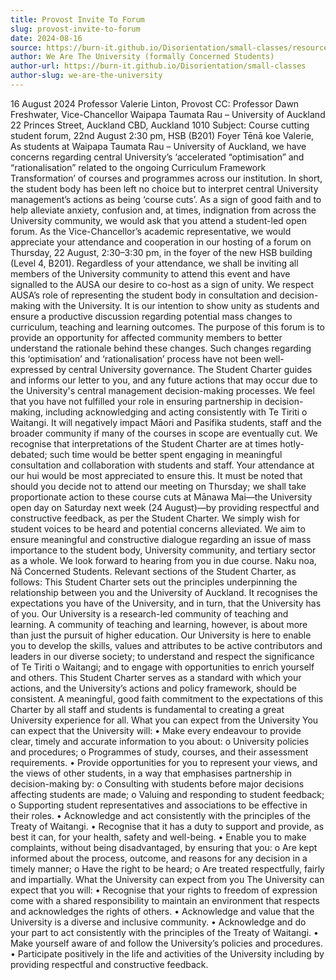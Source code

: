 ```yaml
---
title: Provost Invite To Forum
slug: provost-invite-to-forum
date: 2024-08-16
source: https://burn-it.github.io/Disorientation/small-classes/resources/
author: We Are The University (formally Concerned Students)
author-url: https://burn-it.github.io/Disorientation/small-classes
author-slug: we-are-the-university
---
```

16 August 2024
Professor Valerie Linton, Provost
CC: Professor Dawn Freshwater, Vice-Chancellor
Waipapa Taumata Rau – University of Auckland
22 Princes Street,
Auckland CBD, Auckland 1010
Subject: Course cutting student forum, 22nd August 2:30 pm, HSB (B201) Foyer
Tēnā koe Valerie,
As students at Waipapa Taumata Rau – University of Auckland, we have concerns
regarding central University’s ‘accelerated “optimisation” and “rationalisation” related
to the ongoing Curriculum Framework Transformation’ of courses and programmes
across our institution. In short, the student body has been left no choice but to
interpret central University management’s actions as being ‘course cuts’.
As a sign of good faith and to help alleviate anxiety, confusion and, at times,
indignation from across the University community, we would ask that you attend a
student-led open forum. As the Vice-Chancellor’s academic representative, we would
appreciate your attendance and cooperation in our hosting of a forum on Thursday,
22 August, 2:30–3:30 pm, in the foyer of the new HSB building (Level 4, B201).
Regardless of your attendance, we shall be inviting all members of the University
community to attend this event and have signalled to the AUSA our desire to co-host
as a sign of unity. We respect AUSA’s role of representing the student body in
consultation and decision-making with the University. It is our intention to show unity
as students and ensure a productive discussion regarding potential mass changes to
curriculum, teaching and learning outcomes.
The purpose of this forum is to provide an opportunity for affected community
members to better understand the rationale behind these changes. Such changes
regarding this ‘optimisation’ and ‘rationalisation’ process have not been well-
expressed by central University governance.
The Student Charter guides and informs our letter to you, and any future actions that
may occur due to the University's central management decision-making processes.
We feel that you have not fulfilled your role in ensuring partnership in decision-
making, including acknowledging and acting consistently with Te Tiriti o Waitangi. It
will negatively impact Māori and Pasifika students, staff and the broader community
if many of the courses in scope are eventually cut.
We recognise that interpretations of the Student Charter are at times hotly-debated;
such time would be better spent engaging in meaningful consultation and
collaboration with students and staff. Your attendance at our hui would be most
appreciated to ensure this.
It must be noted that should you decide not to attend our meeting on Thursday; we
shall take proportionate action to these course cuts at Mānawa Mai—the University
open day on Saturday next week (24 August)—by providing respectful and
constructive feedback, as per the Student Charter. We simply wish for student voices
to be heard and potential concerns alleviated.
We aim to ensure meaningful and constructive dialogue regarding an issue of mass
importance to the student body, University community, and tertiary sector as a whole.
We look forward to hearing from you in due course.
Naku noa,
Nā Concerned Students.
Relevant sections of the Student Charter, as follows:
This Student Charter sets out the principles underpinning the relationship between
you and the University of Auckland. It recognises the expectations you have of the
University, and in turn, that the University has of you.
Our University is a research-led community of teaching and learning. A community of
teaching and learning, however, is about more than just the pursuit of higher
education. Our University is here to enable you to develop the skills, values and
attributes to be active contributors and leaders in our diverse society; to understand
and respect the significance of Te Tiriti o Waitangi; and to engage with opportunities
to enrich yourself and others.
This Student Charter serves as a standard with which your actions, and the
University’s actions and policy framework, should be consistent. A meaningful, good
faith commitment to the expectations of this Charter by all staff and students is
fundamental to creating a great University experience for all.
What you can expect from the University
You can expect that the University will:
• Make every endeavour to provide clear, timely and accurate information to
you about:
o University policies and procedures;
o Programmes of study, courses, and their assessment requirements.
• Provide opportunities for you to represent your views, and the views of other
students, in a way that emphasises partnership in decision-making by:
o Consulting with students before major decisions affecting students are
made;
o Valuing and responding to student feedback;
o Supporting student representatives and associations to be effective in
their roles.
• Acknowledge and act consistently with the principles of the Treaty of Waitangi.
• Recognise that it has a duty to support and provide, as best it can, for your
health, safety and well-being.
• Enable you to make complaints, without being disadvantaged, by ensuring
that you:
o Are kept informed about the process, outcome, and reasons for any
decision in a timely manner;
o Have the right to be heard;
o Are treated respectfully, fairly and impartially.
What the University can expect from you
The University can expect that you will:
• Recognise that your rights to freedom of expression come with a shared
responsibility to maintain an environment that respects and acknowledges the
rights of others.
• Acknowledge and value that the University is a diverse and inclusive
community.
• Acknowledge and do your part to act consistently with the principles of the
Treaty of Waitangi.
• Make yourself aware of and follow the University’s policies and procedures.
• Participate positively in the life and activities of the University including by
providing respectful and constructive feedback.